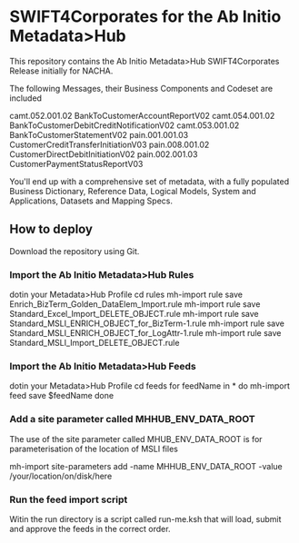 # SWIFT4Corporates for the Ab Initio Metadata>Hub

This repository contains the Ab Initio Metadata>Hub SWIFT4Corporates Release initially for NACHA.

The following Messages, their Business Components and Codeset are included

camt.052.001.02 BankToCustomerAccountReportV02
camt.054.001.02 BankToCustomerDebitCreditNotificationV02
camt.053.001.02 BankToCustomerStatementV02
pain.001.001.03 CustomerCreditTransferInitiationV03
pain.008.001.02 CustomerDirectDebitInitiationV02
pain.002.001.03 CustomerPaymentStatusReportV03

You'll end up with a comprehensive set of metadata, with a fully populated Business Dictionary, Reference Data, Logical Models, System and Applications, Datasets and Mapping Specs.

## How to deploy

Download the repository using Git.

### Import the Ab Initio Metadata>Hub Rules

dotin your Metadata>Hub Profile
cd rules
mh-import rule save Enrich_BizTerm_Golden_DataElem_Import.rule
mh-import rule save Standard_Excel_Import_DELETE_OBJECT.rule
mh-import rule save Standard_MSLI_ENRICH_OBJECT_for_BizTerm-1.rule
mh-import rule save Standard_MSLI_ENRICH_OBJECT_for_LogAttr-1.rule
mh-import rule save Standard_MSLI_Import_DELETE_OBJECT.rule

### Import the Ab Initio Metadata>Hub Feeds

dotin your Metadata>Hub Profile
cd feeds
for feedName in *
do
  mh-import feed save $feedName
done

### Add a site parameter called MHHUB_ENV_DATA_ROOT

The use of the site parameter called MHUB_ENV_DATA_ROOT is for parameterisation of the location of MSLI files  

mh-import site-parameters add -name MHHUB_ENV_DATA_ROOT -value /your/location/on/disk/here 

### Run the feed import script

Witin the run directory is a script called run-me.ksh that will load, submit and approve the feeds in the correct order.
